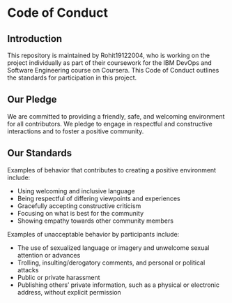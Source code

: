 
# Code of Conduct

## Introduction

This repository is maintained by Rohit19122004, who is working on the project individually as part of their coursework for the IBM DevOps and Software Engineering course on Coursera. This Code of Conduct outlines the standards for participation in this project.

## Our Pledge

We are committed to providing a friendly, safe, and welcoming environment for all contributors. We pledge to engage in respectful and constructive interactions and to foster a positive community.

## Our Standards

Examples of behavior that contributes to creating a positive environment include:

- Using welcoming and inclusive language
- Being respectful of differing viewpoints and experiences
- Gracefully accepting constructive criticism
- Focusing on what is best for the community
- Showing empathy towards other community members

Examples of unacceptable behavior by participants include:

- The use of sexualized language or imagery and unwelcome sexual attention or advances
- Trolling, insulting/derogatory comments, and personal or political attacks
- Public or private harassment
- Publishing others’ private information, such as a physical or electronic address, without explicit permission

